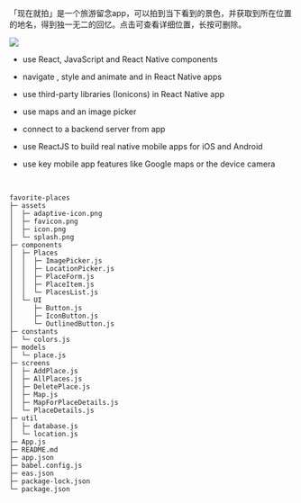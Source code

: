 
「现在就拍」是一个旅游留念app，可以拍到当下看到的景色，并获取到所在位置的地名，得到独一无二的回忆。点击可查看详细位置，长按可删除。

![](https://i.imgur.com/Oie5Kil.jpg)

- use React, JavaScript and React Native components

- navigate , style and animate and in React Native apps

- use third-party libraries (Ionicons) in  React Native app

- use maps and an image picker

- connect to a backend server from app

- use ReactJS to build real native mobile apps for iOS and Android

- use key mobile app features like Google maps or the device camera  
<br/>




```
favorite-places                
├─ assets                    
│  ├─ adaptive-icon.png      
│  ├─ favicon.png            
│  ├─ icon.png               
│  └─ splash.png             
├─ components                
│  ├─ Places                 
│  │  ├─ ImagePicker.js      
│  │  ├─ LocationPicker.js   
│  │  ├─ PlaceForm.js        
│  │  ├─ PlaceItem.js        
│  │  └─ PlacesList.js       
│  └─ UI                     
│     ├─ Button.js           
│     ├─ IconButton.js       
│     └─ OutlinedButton.js   
├─ constants                 
│  └─ colors.js              
├─ models                    
│  └─ place.js               
├─ screens                   
│  ├─ AddPlace.js            
│  ├─ AllPlaces.js           
│  ├─ DeletePlace.js         
│  ├─ Map.js                 
│  ├─ MapForPlaceDetails.js  
│  └─ PlaceDetails.js        
├─ util                      
│  ├─ database.js            
│  └─ location.js            
├─ App.js                    
├─ README.md                 
├─ app.json                  
├─ babel.config.js           
├─ eas.json                  
├─ package-lock.json         
└─ package.json              
```